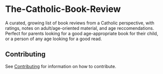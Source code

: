 # The-Catholic-Book-Review

A curated, growing list of book reviews from a Catholic perspective, with ratings, notes on adult/age-oriented material, and age reccomendations. Perfect for parents looking for a good age-appropriate book for their child, or a person of any age looking for a good read.

## Contributing

See [Contributing](servusDei2018.github.io/The-Catholic-Book-Review/CONTRIBUTING.md) for information on how to contribute.
